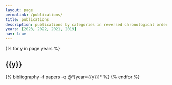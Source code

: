 ```yaml
---
layout: page
permalink: /publications/
title: publications
description: publications by categories in reversed chronological order.
years: [2023, 2022, 2021, 2019]
nav: true
---
```


<div class="publications">

{% for y in page.years %}
  <h2 class="year">{{y}}</h2>
  {% bibliography -f papers -q @*[year={{y}}]* %}
{% endfor %}

</div>
